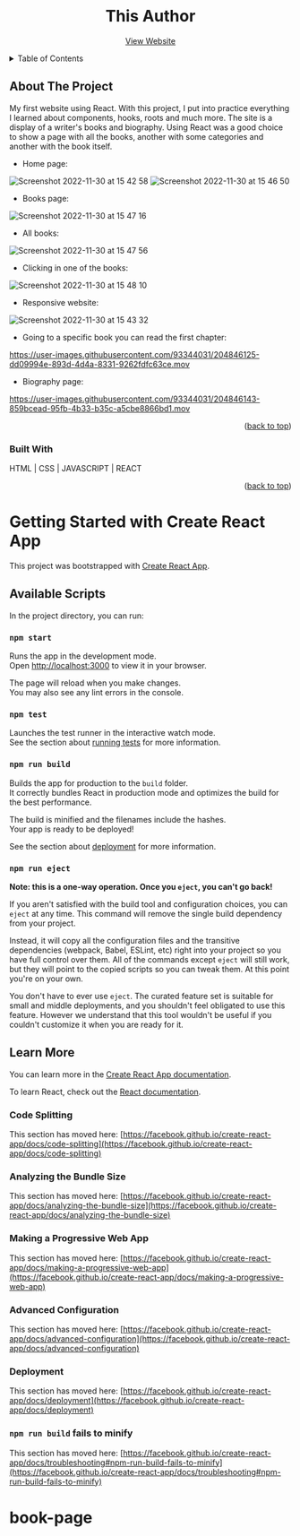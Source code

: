 <!-- PROJECT LOGO -->
<br />
<div align="center">
  <h1 align="center">This Author</h1>
  
  

  <p align="center">
    <a href="https://this-author.netlify.app/">View Website</a>
  </p>
</div>

<!-- TABLE OF CONTENTS -->
<details>
  <summary>Table of Contents</summary>
  <ol>
    <li>
      <a href="#about-the-project">About The Project</a>
      <ul>
        <li><a href="#built-with">Built With</a></li>
      </ul>
    </li>
    <li>
      <a href="#getting-started">Getting Started</a>
      <ul>
        <li><a href="#prerequisites">Prerequisites</a></li>
        <li><a href="#installation">Installation</a></li>
      </ul>
    </li>
    <li><a href="#contact">Contact</a></li>
    <li><a href="#acknowledgments">Acknowledgments</a></li>
  </ol>
</details>



<!-- ABOUT THE PROJECT -->
## About The Project

My first website using React. With this project, I put into practice everything I learned about components, hooks, roots and much more. The site is a display of a writer's books and biography. Using React was a good choice to show a page with all the books, another with some categories and another with the book itself.

- Home page:

![Screenshot 2022-11-30 at 15 42 58](https://user-images.githubusercontent.com/93344031/204845912-ddc38ba0-c407-4aab-8899-d707e2c1ec20.png)
![Screenshot 2022-11-30 at 15 46 50](https://user-images.githubusercontent.com/93344031/204845984-a784aea5-4eaa-44b4-99d4-4e5fa803d3e5.png)

- Books page:

![Screenshot 2022-11-30 at 15 47 16](https://user-images.githubusercontent.com/93344031/204845998-e4f3520d-9cf7-42d7-abee-526534c41d83.png)

- All books:

![Screenshot 2022-11-30 at 15 47 56](https://user-images.githubusercontent.com/93344031/204846068-4f0aeeaa-5160-4c2f-9f86-83f6b19b9591.png)

- Clicking in one of the books:

![Screenshot 2022-11-30 at 15 48 10](https://user-images.githubusercontent.com/93344031/204846113-64beeebd-ab53-4ef4-a23b-f35bde0751ad.png)

- Responsive website:

![Screenshot 2022-11-30 at 15 43 32](https://user-images.githubusercontent.com/93344031/204847263-4e31e8d6-609b-468a-a0f7-ffe50442c977.png)

- Going to a specific book you can read the first chapter:

https://user-images.githubusercontent.com/93344031/204846125-dd09994e-893d-4d4a-8331-9262fdfc63ce.mov

- Biography page:

https://user-images.githubusercontent.com/93344031/204846143-859bcead-95fb-4b33-b35c-a5cbe8866bd1.mov


<p align="right">(<a href="#readme-top">back to top</a>)</p>

### Built With

HTML | CSS | JAVASCRIPT | REACT

<p align="right">(<a href="#readme-top">back to top</a>)</p>

# Getting Started with Create React App

This project was bootstrapped with [Create React App](https://github.com/facebook/create-react-app).

## Available Scripts

In the project directory, you can run:

### `npm start`

Runs the app in the development mode.\
Open [http://localhost:3000](http://localhost:3000) to view it in your browser.

The page will reload when you make changes.\
You may also see any lint errors in the console.

### `npm test`

Launches the test runner in the interactive watch mode.\
See the section about [running tests](https://facebook.github.io/create-react-app/docs/running-tests) for more information.

### `npm run build`

Builds the app for production to the `build` folder.\
It correctly bundles React in production mode and optimizes the build for the best performance.

The build is minified and the filenames include the hashes.\
Your app is ready to be deployed!

See the section about [deployment](https://facebook.github.io/create-react-app/docs/deployment) for more information.

### `npm run eject`

**Note: this is a one-way operation. Once you `eject`, you can't go back!**

If you aren't satisfied with the build tool and configuration choices, you can `eject` at any time. This command will remove the single build dependency from your project.

Instead, it will copy all the configuration files and the transitive dependencies (webpack, Babel, ESLint, etc) right into your project so you have full control over them. All of the commands except `eject` will still work, but they will point to the copied scripts so you can tweak them. At this point you're on your own.

You don't have to ever use `eject`. The curated feature set is suitable for small and middle deployments, and you shouldn't feel obligated to use this feature. However we understand that this tool wouldn't be useful if you couldn't customize it when you are ready for it.

## Learn More

You can learn more in the [Create React App documentation](https://facebook.github.io/create-react-app/docs/getting-started).

To learn React, check out the [React documentation](https://reactjs.org/).

### Code Splitting

This section has moved here: [https://facebook.github.io/create-react-app/docs/code-splitting](https://facebook.github.io/create-react-app/docs/code-splitting)

### Analyzing the Bundle Size

This section has moved here: [https://facebook.github.io/create-react-app/docs/analyzing-the-bundle-size](https://facebook.github.io/create-react-app/docs/analyzing-the-bundle-size)

### Making a Progressive Web App

This section has moved here: [https://facebook.github.io/create-react-app/docs/making-a-progressive-web-app](https://facebook.github.io/create-react-app/docs/making-a-progressive-web-app)

### Advanced Configuration

This section has moved here: [https://facebook.github.io/create-react-app/docs/advanced-configuration](https://facebook.github.io/create-react-app/docs/advanced-configuration)

### Deployment

This section has moved here: [https://facebook.github.io/create-react-app/docs/deployment](https://facebook.github.io/create-react-app/docs/deployment)

### `npm run build` fails to minify

This section has moved here: [https://facebook.github.io/create-react-app/docs/troubleshooting#npm-run-build-fails-to-minify](https://facebook.github.io/create-react-app/docs/troubleshooting#npm-run-build-fails-to-minify)
# book-page
